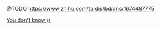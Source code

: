 @TODO
https://www.zhihu.com/tardis/bd/ans/1674487775


[You don't know js](https://github.com/getify/You-Dont-Know-JS/tree/2ed-zh-CN/get-started) 